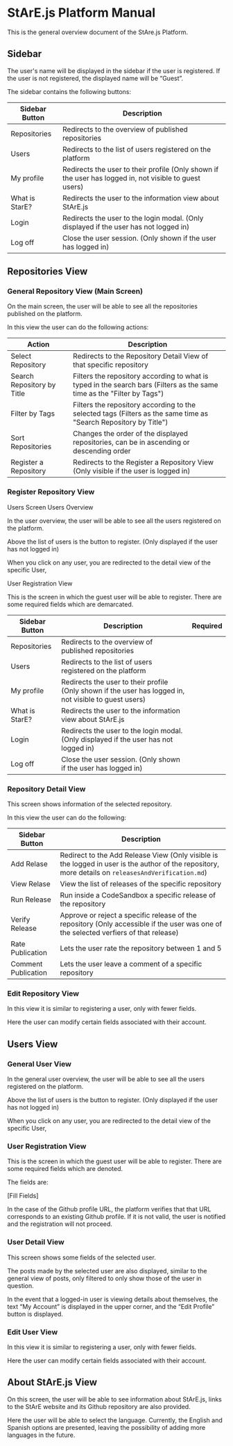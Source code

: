 # StArE.js Platform Manual

This is the general overview document of the StAre.js Platform.

## Sidebar


The user's name will be displayed in the sidebar if the user is registered. If the user is not registered, the displayed name will be “Guest”.

The sidebar contains the following buttons:


| Sidebar Button | Description |
| --- |  --- |
| Repositories | Redirects to the overview of published repositories |
| Users | Redirects to the list of users registered on the platform |
| My profile |  Redirects the user to their profile (Only shown if the user has logged in, not visible to guest users) |
| What is StarE? |   Redirects the user to the information view about StArE.js |
| Login |   Redirects the user to the login modal. (Only displayed if the user has not logged in) |
| Log off |   Close the user session. (Only shown if the user has logged in) |





## Repositories View


### General Repository View (Main Screen)

On the main screen, the user will be able to see all the repositories published on the platform.

In this view the user can do the following actions:

| Action | Description |
| --- |  --- |
| Select Repository | Redirects to the Repository Detail View of that specific repository  |
| Search Repository by Title | Filters the repository according to what is typed in the search bars  (Filters as the same time as the "Filter by Tags") |
| Filter by Tags | Filters the repository according to the selected tags  (Filters as the same time as "Search Repository by Title") |
| Sort Repositories | Changes the order of the displayed repositories, can be in ascending or descending order|
| Register a Repository | Redirects to the Register a Repository View (Only visible if the user is logged in) |



### Register Repository View

Users Screen
Users Overview

In the user overview, the user will be able to see all the users registered on the platform.

Above the list of users is the button to register. (Only displayed if the user has not logged in)


When you click on any user, you are redirected to the detail view of the specific User,

User Registration View

This is the screen in which the guest user will be able to register. There are some required fields which are demarcated.

| Sidebar Button | Description | Required | 
| --- |  --- |  --- |
| Repositories | Redirects to the overview of published repositories |
| Users | Redirects to the list of users registered on the platform |
| My profile |  Redirects the user to their profile (Only shown if the user has logged in, not visible to guest users) |
| What is StarE? |   Redirects the user to the information view about StArE.js |
| Login |   Redirects the user to the login modal. (Only displayed if the user has not logged in) |
| Log off |   Close the user session. (Only shown if the user has logged in) |





### Repository Detail View

This screen shows information of the selected repository.

In this view the user can do the following:


| Sidebar Button | Description |
| --- |  --- |
| Add Relase | Redirect to the Add Release View (Only visible is the logged in user is the author of the repository, more details on <code>releasesAndVerification.md</code>) |
| View Relase | View the list of releases of the specific repository |
| Run Release| Run inside a CodeSandbox a specific release of the repository |
| Verify Release | Approve or reject a specific release of the repository (Only accessible if the user was one of the selected verfiers of that release) |
| Rate Publication |  Lets the user rate the repository between 1 and 5 |
| Comment Publication |   Lets the user leave a comment of a specific repository |



### Edit Repository View

In this view it is similar to registering a user, only with fewer fields.

Here the user can modify certain fields associated with their account.


## Users View


### General User View
In the general user overview, the user will be able to see all the users registered on the platform.

Above the list of users is the button to register. (Only displayed if the user has not logged in)

When you click on any user, you are redirected to the detail view of the specific User,

### User Registration View

This is the screen in which the guest user will be able to register. There are some required fields which are denoted.


The fields are:


[Fill Fields]



In the case of the Github profile URL, the platform verifies that that URL corresponds to an existing Github profile. If it is not valid, the user is notified and the registration will not proceed.





### User Detail View

This screen shows some fields of the selected user.

The posts made by the selected user are also displayed, similar to the general view of posts, only filtered to only show those of the user in question.


In the event that a logged-in user is viewing details about themselves, the text “My Account” is displayed in the upper corner, and the “Edit Profile” button is displayed.

### Edit User View

In this view it is similar to registering a user, only with fewer fields.

Here the user can modify certain fields associated with their account.


## About StArE.js View


On this screen, the user will be able to see information about StArE.js, links to the StArE website and its Github repository are also provided.

Here the user will be able to select the language. Currently, the English and Spanish options are presented, leaving the possibility of adding more languages in the future.



